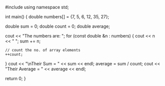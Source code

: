 #include <iostream>
using namespace std;

int main() {
  double numbers[] = {7, 5, 6, 12, 35, 27};

  double sum = 0;
  double count = 0;
  double average;

  cout << "The numbers are: ";
  for (const double &n : numbers) {
    cout << n << "  ";
    sum += n;

    // count the no. of array elements
    ++count;
  }
  cout << "\nTheir Sum = " << sum << endl;
  average = sum / count;
  cout << "Their Average = " << average << endl;

  return 0;
}
